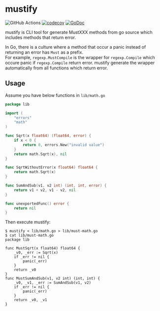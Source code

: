 # mustify
![GitHub Actions](https://github.com/mpppk/mustify/workflows/Go/badge.svg)
[![codecov](https://codecov.io/gh/mpppk/mustify/branch/master/graph/badge.svg)](https://codecov.io/gh/mpppk/mustify)
[![GoDoc](https://godoc.org/github.com/mpppk/mustify?status.svg)](https://godoc.org/github.com/mpppk/mustify)

mustify is CLI tool for generate MustXXX methods from go source which includes methods that return error.

In Go, there is a culture where a method that occur a panic instead of returning an error has `Must` as a prefix.  
For example, `regexp.MustCompile` is the wrapper for `regexp.Compile` which occure panic if `regexp.Compile` return error.
mustify generate the wrapper automatically from all functions which return error.

## Usage
Assume you have below functions in `lib/math.go`

```go
package lib

import (
	"errors"
	"math"
)

func Sqrt(x float64) (float64, error) {
	if x < 0 {
		return 0, errors.New("invalid value")
	}
	return math.Sqrt(x), nil
}

func SqrtWithoutError(x float64) float64 {
	return math.Sqrt(x)
}

func SumAndSub(v1, v2 int) (int, int, error) {
	return v1 + v2, v1 - v2, nil
}

func unexportedFunc() error {
	return nil
}
```

Then execute mustify:

```shell script
$ mustify < lib/math.go > lib/must-math.go
$ cat lib/must-math.go
package lib

func MustSqrt(x float64) float64 {
	_v0, _err := Sqrt(x)
	if _err != nil {
		panic(_err)
	}
	return _v0
}
func MustSumAndSub(v1, v2 int) (int, int) {
	_v0, _v1, _err := SumAndSub(v1, v2)
	if _err != nil {
		panic(_err)
	}
	return _v0, _v1
}
```
